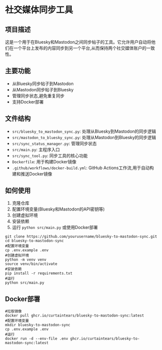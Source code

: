 # 社交媒体同步工具

## 项目描述

这是一个用于在Bluesky和Mastodon之间同步帖子的工具。它允许用户自动将他们在一个平台上发布的内容同步到另一个平台,从而保持两个社交媒体账户的一致性。

## 主要功能

- 从Bluesky同步帖子到Mastodon
- 从Mastodon同步帖子到Bluesky
- 管理同步状态,避免重复同步
- 支持Docker部署

## 文件结构

- `src/bluesky_to_mastodon_sync.py`: 处理从Bluesky到Mastodon的同步逻辑
- `src/mastodon_to_bluesky_sync.py`: 处理从Mastodon到Bluesky的同步逻辑
- `src/sync_status_manager.py`: 管理同步状态
- `src/main.py`: 主程序入口
- `src/sync_tool.py`: 同步工具的核心功能
- `Dockerfile`: 用于构建Docker镜像
- `.github/workflows/docker-build.yml`: GitHub Actions工作流,用于自动构建和推送Docker镜像

## 如何使用

1. 克隆仓库
2. 配置环境变量(Bluesky和Mastodon的API密钥等)
3. 创建虚拟环境
4. 安装依赖
5. 运行 `python src/main.py` 或使用Docker部署

```
git clone https://github.com/yourusername/bluesky-to-mastodon-sync.git
cd bluesky-to-mastodon-sync
#配置环境变量
cp .env.example .env
#创建虚拟环境
python -m venv venv
source venv/bin/activate
#安装依赖
pip install -r requirements.txt
#运行
python src/main.py
```

## Docker部署

```
#拉取镜像
docker pull ghcr.io/curtaintears/bluesky-to-mastodon-sync:latest
#配置环境变量
mkdir bluesky-to-mastodon-sync
cp .env.example .env
#运行
docker run -d --env-file .env ghcr.io/curtaintears/bluesky-to-mastodon-sync:latest
```
